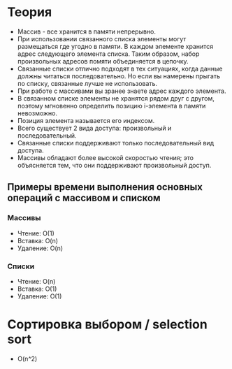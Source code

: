 # Теория

- Массив - все хранится в памяти непрерывно.
- При использовании связанного списка элементы могут размещаться где угодно в памяти. В каждом элементе хранится адрес следующего элемента списка. Таким образом, набор произвольных адресов помяти объединяется в цепочку.
- Связанные списки отлично подходят в тех ситуациях, когда данные должны читаться последовательно. Но если вы намерены прыгать по списку, связанные лучше не использовать.
- При работе с массивами вы зранее знаете адрес каждого элемента.
- В связанном списке элементы не хранятся рядом друг с другом, поэтому мгновенно определить позицию i-элемента в памяти невозможно.
- Позиция элемента называется его индексом.
- Всего существует 2 вида доступа: произвольный и последовательный.
- Связанные списки поддерживают только последовательный вид доступа.
- Массивы обладают более высокой скоростью чтения; это объясняется тем, что они поддерживают произвольный доступ.

## Примеры времени выполнения основных операций с массивом и списком

### Массивы

- Чтение: O(1)
- Вставка: O(n)
- Удаление: O(n)

### Списки

- Чтение: O(n)
- Вставка: O(1)
- Удаление: O(1)

# Сортировка выбором / selection sort

- O(n^2)